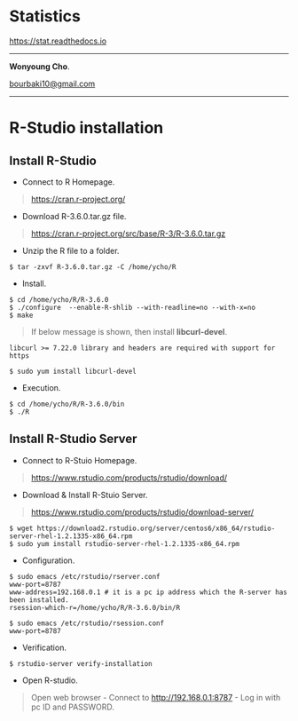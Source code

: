 # Statistics

<a href="https://stat.readthedocs.io" target="_blank"> https://stat.readthedocs.io </a>


---

**Wonyoung Cho**.

<bourbaki10@gmail.com>

---

# R-Studio installation

## Install R-Studio

- Connect to R Homepage.

> <https://cran.r-project.org/>

- Download R-3.6.0.tar.gz file.

> <https://cran.r-project.org/src/base/R-3/R-3.6.0.tar.gz>

- Unzip the R file to a folder.
```
$ tar -zxvf R-3.6.0.tar.gz -C /home/ycho/R
```

- Install.
```
$ cd /home/ycho/R/R-3.6.0
$ ./configure  --enable-R-shlib --with-readline=no --with-x=no
$ make
```
> If below message is shown, then install **libcurl-devel**.
```
libcurl >= 7.22.0 library and headers are required with support for https
```
```
$ sudo yum install libcurl-devel
```

- Execution.
```
$ cd /home/ycho/R/R-3.6.0/bin
$ ./R
```


## Install R-Studio Server

- Connect to R-Stuio Homepage.

> <https://www.rstudio.com/products/rstudio/download/>

- Download & Install R-Stuio Server.

> <https://www.rstudio.com/products/rstudio/download-server/>
```
$ wget https://download2.rstudio.org/server/centos6/x86_64/rstudio-server-rhel-1.2.1335-x86_64.rpm
$ sudo yum install rstudio-server-rhel-1.2.1335-x86_64.rpm
```

- Configuration.
```
$ sudo emacs /etc/rstudio/rserver.conf
www-port=8787
www-address=192.168.0.1 # it is a pc ip address which the R-server has been installed.
rsession-which-r=/home/ycho/R/R-3.6.0/bin/R

$ sudo emacs /etc/rstudio/rsession.conf
www-port=8787
```

- Verification.
```
$ rstudio-server verify-installation
```

- Open R-studio.

> Open web browser - Connect to http://192.168.0.1:8787 - Log in with pc ID and PASSWORD.
